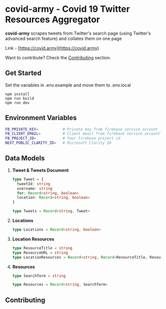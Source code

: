 # covid-army - Covid 19 Twitter Resources Aggregator

**covid-army** scrapes tweets from Twitter's search page (using Twitter's advanced search feature) and collates them on one page

Link - [https://covid.army](https://covid.army)

Want to contribute? Check the [Contributing](#contributing) section.

## Get Started

Set the variables in .env.example and move them to .env.local

```
npm install
npm run build
npm run dev
```

## Environment Variables

```bash
FB_PRIVATE_KEY=           # Private key from firebase service account json
FB_CLIENT_EMAIL=          # Client email from firebase service account json
FB_PROJECT_ID=            # Your firebase project id
NEXT_PUBLIC_CLARITY_ID=   # Microsoft Clarity ID
```

## Data Models

1. **Tweet & Tweets Document**

   ```typescript
   type Tweet = {
     tweetId: string
     username: string
     for: Record<string, boolean>
     location: Record<string, boolean>
   }

   type Tweets = Record<string, Tweet>
   ```

2. **Locations**

   ```typescript
   type Locations = Record<string, boolean>
   ```

3. **Location Resources**

   ```typescript
   type ResourceTitle = string
   type ResourceURL = string
   type LocationResources = Record<string, Record<ResourceTitle, ResourceURL>>
   ```

4. **Resources**

   ```typescript
   type SearchTerm = string

   type Resources = Record<string, SearchTerm>
   ```

## Contributing
